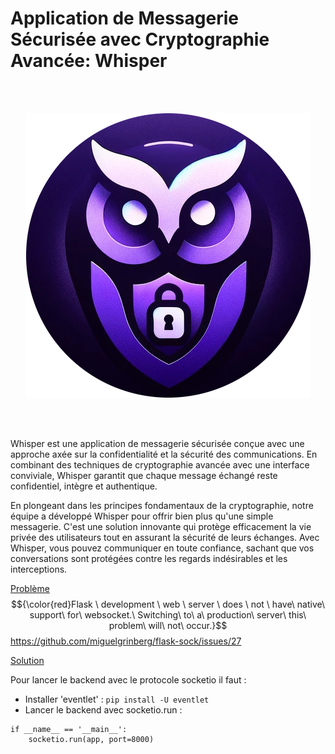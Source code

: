 # Application de Messagerie Sécurisée avec Cryptographie Avancée: Whisper

<br><br>

<p align="center">
  <img src="whisper_logo.jpg"/>
</p>

<br><br>

Whisper est une application de messagerie sécurisée conçue avec une approche axée sur la confidentialité et la sécurité des communications. En combinant des techniques de cryptographie avancée avec une interface conviviale, Whisper garantit que chaque message échangé reste confidentiel, intègre et authentique.

En plongeant dans les principes fondamentaux de la cryptographie, notre équipe a développé Whisper pour offrir bien plus qu'une simple messagerie. C'est une solution innovante qui protège efficacement la vie privée des utilisateurs tout en assurant la sécurité de leurs échanges. Avec Whisper, vous pouvez communiquer en toute confiance, sachant que vos conversations sont protégées contre les regards indésirables et les interceptions.

<ins> Problème </ins> 
$${\color{red}Flask \ development \ web \ server \ does \ not \ have\ native\ support\ for\ websocket.\ Switching\ to\ a\ production\ server\ this\ problem\ will\ not\ occur.}$$
https://github.com/miguelgrinberg/flask-sock/issues/27


<ins>Solution </ins>

Pour lancer le backend avec le protocole socketio il faut :
- Installer 'eventlet' : ```pip install -U eventlet```
- Lancer le backend avec socketio.run :
```
if __name__ == '__main__':
    socketio.run(app, port=8000)
```

